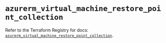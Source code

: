 # `azurerm_virtual_machine_restore_point_collection`

Refer to the Terraform Registry for docs: [`azurerm_virtual_machine_restore_point_collection`](https://registry.terraform.io/providers/hashicorp/azurerm/4.38.0/docs/resources/virtual_machine_restore_point_collection).
